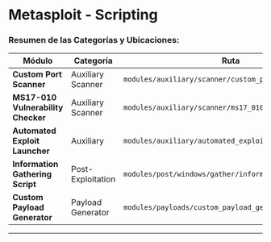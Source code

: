 # Metasploit - Scripting

### Resumen de las Categorías y Ubicaciones:

| **Módulo**                      | **Categoría**          | **Ruta**                                        |
|----------------------------------|------------------------|------------------------------------------------|
| **Custom Port Scanner**          | Auxiliary Scanner      | `modules/auxiliary/scanner/custom_port_scanner.rb` |
| **MS17-010 Vulnerability Checker** | Auxiliary Scanner      | `modules/auxiliary/scanner/ms17_010_checker.rb` |
| **Automated Exploit Launcher**   | Auxiliary              | `modules/auxiliary/automated_exploit_launcher.rb` |
| **Information Gathering Script** | Post-Exploitation      | `modules/post/windows/gather/information_gathering.rb` |
| **Custom Payload Generator**     | Payload Generator      | `modules/payloads/custom_payload_generator.rb` |

---
